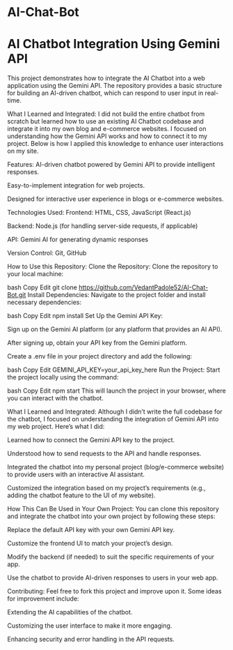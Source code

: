 # AI-Chat-Bot
# AI Chatbot Integration Using Gemini API

This project demonstrates how to integrate the AI Chatbot into a web application using the Gemini API. The repository provides a basic structure for building an AI-driven chatbot, which can respond to user input in real-time.

What I Learned and Integrated:
I did not build the entire chatbot from scratch but learned how to use an existing AI Chatbot codebase and integrate it into my own blog and e-commerce websites. I focused on understanding how the Gemini API works and how to connect it to my project. Below is how I applied this knowledge to enhance user interactions on my site.

Features:
AI-driven chatbot powered by Gemini API to provide intelligent responses.

Easy-to-implement integration for web projects.

Designed for interactive user experience in blogs or e-commerce websites.

Technologies Used:
Frontend: HTML, CSS, JavaScript (React.js)

Backend: Node.js (for handling server-side requests, if applicable)

API: Gemini AI for generating dynamic responses

Version Control: Git, GitHub

How to Use this Repository:
Clone the Repository: Clone the repository to your local machine:

bash
Copy
Edit
git clone https://github.com/VedantPadole52/AI-Chat-Bot.git
Install Dependencies: Navigate to the project folder and install necessary dependencies:

bash
Copy
Edit
npm install
Set Up the Gemini API Key:

Sign up on the Gemini AI platform (or any platform that provides an AI API).

After signing up, obtain your API key from the Gemini platform.

Create a .env file in your project directory and add the following:

bash
Copy
Edit
GEMINI_API_KEY=your_api_key_here
Run the Project: Start the project locally using the command:

bash
Copy
Edit
npm start
This will launch the project in your browser, where you can interact with the chatbot.

What I Learned and Integrated:
Although I didn’t write the full codebase for the chatbot, I focused on understanding the integration of Gemini API into my web project. Here’s what I did:

Learned how to connect the Gemini API key to the project.

Understood how to send requests to the API and handle responses.

Integrated the chatbot into my personal project (blog/e-commerce website) to provide users with an interactive AI assistant.

Customized the integration based on my project’s requirements (e.g., adding the chatbot feature to the UI of my website).

How This Can Be Used in Your Own Project:
You can clone this repository and integrate the chatbot into your own project by following these steps:

Replace the default API key with your own Gemini API key.

Customize the frontend UI to match your project’s design.

Modify the backend (if needed) to suit the specific requirements of your app.

Use the chatbot to provide AI-driven responses to users in your web app.

Contributing:
Feel free to fork this project and improve upon it. Some ideas for improvement include:

Extending the AI capabilities of the chatbot.

Customizing the user interface to make it more engaging.

Enhancing security and error handling in the API requests.

